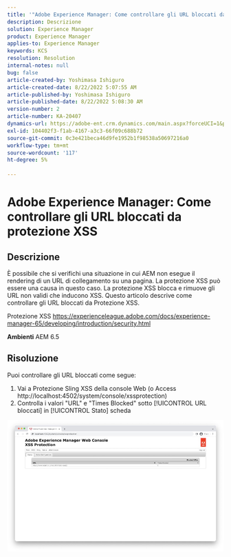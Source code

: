 ```yaml
---
title: '"Adobe Experience Manager: Come controllare gli URL bloccati da protezione XSS'''
description: Descrizione
solution: Experience Manager
product: Experience Manager
applies-to: Experience Manager
keywords: KCS
resolution: Resolution
internal-notes: null
bug: false
article-created-by: Yoshimasa Ishiguro
article-created-date: 8/22/2022 5:07:55 AM
article-published-by: Yoshimasa Ishiguro
article-published-date: 8/22/2022 5:08:30 AM
version-number: 2
article-number: KA-20407
dynamics-url: https://adobe-ent.crm.dynamics.com/main.aspx?forceUCI=1&pagetype=entityrecord&etn=knowledgearticle&id=c3e6e460-d821-ed11-b83e-0022480866ad
exl-id: 104402f3-f1ab-4167-a3c3-66f09c688b72
source-git-commit: 0c3e421beca46d9fe1952b1f98538a50697216a0
workflow-type: tm+mt
source-wordcount: '117'
ht-degree: 5%

---
```


# Adobe Experience Manager: Come controllare gli URL bloccati da protezione XSS

## Descrizione


È possibile che si verifichi una situazione in cui AEM non esegue il rendering di un URL di collegamento su una pagina. La protezione XSS può essere una causa in questo caso. La protezione XSS blocca e rimuove gli URL non validi che inducono XSS.
Questo articolo descrive come controllare gli URL bloccati da Protezione XSS.

Protezione XSS https://experienceleague.adobe.com/docs/experience-manager-65/developing/introduction/security.html

<b>Ambienti</b>
AEM 6.5


## Risoluzione


Puoi controllare gli URL bloccati come segue:
1. Vai a Protezione Sling XSS della console Web (o Access http://localhost:4502/system/console/xssprotection)
2. Controlla i valori &quot;URL&quot; e &quot;Times Blocked&quot; sotto [!UICONTROL URL bloccati] in [!UICONTROL Stato] scheda

![](assets/c1d7a6cc-d521-ed11-b83e-0022480866ad.png)
